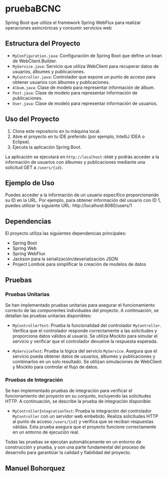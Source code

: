 # pruebaBCNC
Spring Boot que utiliza el framework Spring WebFlux para realizar operaciones asincrónicas y consumir servicios web

## Estructura del Proyecto

- `MyConfiguration.java`: Configuración de Spring Boot que define un bean de WebClient.Builder.
- `MyService.java`: Servicio que utiliza WebClient para recuperar datos de usuarios, álbumes y publicaciones.
- `MyController.java`: Controlador que expone un punto de acceso para obtener usuarios con álbumes y publicaciones.
- `Album.java`: Clase de modelo para representar información de álbum.
- `Post.java`: Clase de modelo para representar información de publicaciones.
- `User.java`: Clase de modelo para representar información de usuarios.

## Uso del Proyecto

1. Clona este repositorio en tu máquina local.
2. Abre el proyecto en tu IDE preferido (por ejemplo, IntelliJ IDEA o Eclipse).
3. Ejecuta la aplicación Spring Boot.

La aplicación se ejecutará en `http://localhost:8080` y podrás acceder a la información de usuarios con álbumes y publicaciones mediante una solicitud GET a `/users/{id}`.

## Ejemplo de Uso

Puedes acceder a la información de un usuario específico proporcionando su ID en la URL. Por ejemplo, para obtener información del usuario con ID 1, puedes utilizar la siguiente URL:
http://localhost:8080/users/1

## Dependencias

El proyecto utiliza las siguientes dependencias principales:

- Spring Boot
- Spring Web
- Spring WebFlux
- Jackson para la serialización/deserialización JSON
- Project Lombok para simplificar la creación de modelos de datos

## Pruebas

### Pruebas Unitarias

Se han implementado pruebas unitarias para asegurar el funcionamiento correcto de las componentes individuales del proyecto. A continuación, se detallan las pruebas unitarias disponibles:

- `MyControllerTest`: Prueba la funcionalidad del controlador `MyController`. Verifica que el controlador responde correctamente a las solicitudes y proporciona datos válidos al usuario. Se utiliza Mockito para simular el servicio y verificar que el controlador devuelve la respuesta esperada.

- `MyServiceTest`: Prueba la lógica del servicio `MyService`. Asegura que el servicio pueda obtener datos de usuarios, álbumes y publicaciones y combinarlos en un solo resultado. Se utilizan simulaciones de WebClient y Mockito para controlar el flujo de datos.

### Pruebas de Integración

Se han implementado pruebas de integración para verificar el funcionamiento del proyecto en su conjunto, incluyendo las solicitudes HTTP. A continuación, se describe la prueba de integración disponible:

- `MyControllerIntegrationTest`: Prueba la integración del controlador `MyController` con un servidor web embebido. Realiza solicitudes HTTP al punto de acceso `/users/{id}` y verifica que se reciban respuestas válidas. Esta prueba asegura que el proyecto funcione correctamente en un entorno de ejecución real.

Todas las pruebas se ejecutan automáticamente en un entorno de construcción y prueba, y son una parte fundamental del proceso de desarrollo para garantizar la calidad y fiabilidad del proyecto.

## Manuel Bohorquez


